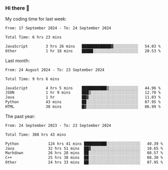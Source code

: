 ### Hi there 👋

My coding time for last week:

<!--START_SECTION:week-->

```txt
From: 17 September 2024 - To: 24 September 2024

Total Time: 6 hrs 23 mins

JavaScript        3 hrs 26 mins   █████████████▓░░░░░░░░░░░   54.03 %
Other             1 hr 18 mins    █████░░░░░░░░░░░░░░░░░░░░   20.53 %
```

<!--END_SECTION:week-->

Last month:

<!--START_SECTION:month-->

```txt
From: 24 August 2024 - To: 23 September 2024

Total Time: 9 hrs 6 mins

JavaScript        4 hrs 5 mins    ███████████▒░░░░░░░░░░░░░   44.96 %
JSON              1 hr 9 mins     ███▒░░░░░░░░░░░░░░░░░░░░░   12.70 %
Java              1 hr            ██▓░░░░░░░░░░░░░░░░░░░░░░   11.03 %
Python            43 mins         ██░░░░░░░░░░░░░░░░░░░░░░░   07.95 %
HTML              38 mins         █▓░░░░░░░░░░░░░░░░░░░░░░░   06.99 %
```

<!--END_SECTION:month-->

The past year:

<!--START_SECTION:year-->

```txt
From: 24 September 2023 - To: 23 September 2024

Total Time: 308 hrs 43 mins

Python             124 hrs 41 mins ██████████░░░░░░░░░░░░░░░   40.39 %
Java               32 hrs 51 mins  ██▓░░░░░░░░░░░░░░░░░░░░░░   10.65 %
Markdown           26 hrs 28 mins  ██░░░░░░░░░░░░░░░░░░░░░░░   08.57 %
C++                25 hrs 38 mins  ██░░░░░░░░░░░░░░░░░░░░░░░   08.30 %
Other              24 hrs 33 mins  ██░░░░░░░░░░░░░░░░░░░░░░░   07.95 %
```

<!--END_SECTION:year-->
